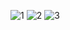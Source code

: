 ![1](https://i.imgur.com/3f9Quko.png)
![2](https://i.imgur.com/gdX2lQ3.png)
![3](https://i.imgur.com/xr8SrhG.png)
